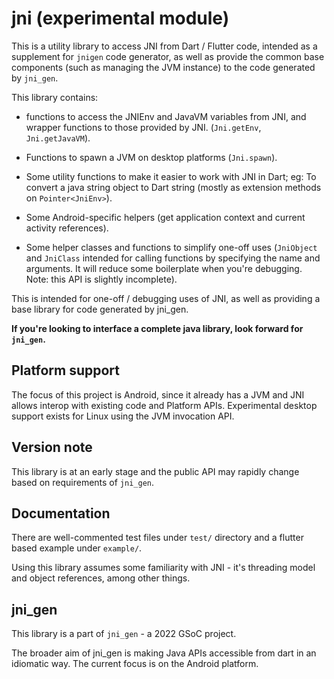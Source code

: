 # jni (experimental module)

This is a utility library to access JNI from Dart / Flutter code, intended as a supplement for `jnigen` code generator, as well as provide the common base components (such as managing the JVM instance) to the code generated by `jni_gen`.

This library contains:

* functions to access the JNIEnv and JavaVM variables from JNI, and wrapper functions to those provided by JNI. (`Jni.getEnv`, `Jni.getJavaVM`).

* Functions to spawn a JVM on desktop platforms (`Jni.spawn`).

* Some utility functions to make it easier to work with JNI in Dart; eg: To convert a java string object to Dart string (mostly as extension methods on `Pointer<JniEnv>`).

* Some Android-specific helpers (get application context and current activity references).

* Some helper classes and functions to simplify one-off uses (`JniObject` and `JniClass` intended for calling functions by specifying the name and arguments. It will reduce some boilerplate when you're debugging. Note: this API is slightly incomplete).

This is intended for one-off / debugging uses of JNI, as well as providing a base library for code generated by jni_gen. 

__If you're looking to interface a complete java library, look forward for `jni_gen`.__

## Platform support
The focus of this project is Android, since it already has a JVM and JNI allows interop with existing code and Platform APIs. Experimental desktop support exists for Linux using the JVM invocation API.

## Version note
This library is at an early stage and the public API may rapidly change based on requirements of `jni_gen`.

## Documentation

There are well-commented test files under `test/` directory and a flutter based example under `example/`.

Using this library assumes some familiarity with JNI - it's threading model and object references, among other things.

## jni_gen

This library is a part of `jni_gen` - a 2022 GSoC project.

The broader aim of jni_gen is making Java APIs accessible from dart in an idiomatic way. The current focus is on the Android platform.

